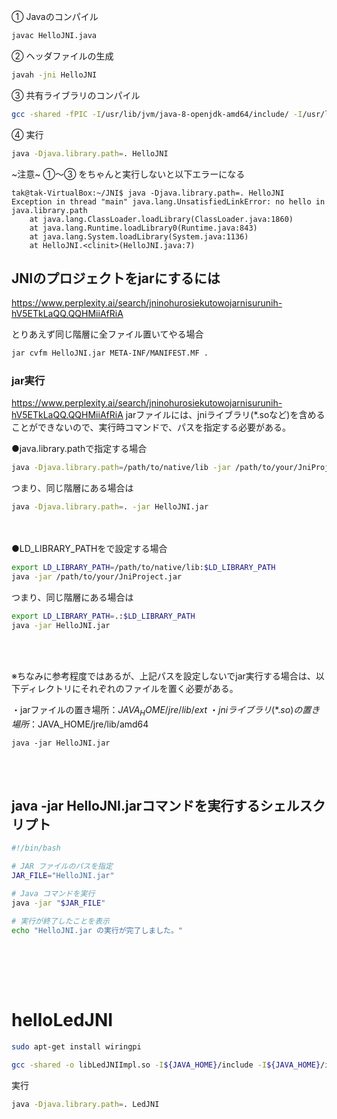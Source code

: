 ① Javaのコンパイル
```bash
javac HelloJNI.java
```
② ヘッダファイルの生成
```bash
javah -jni HelloJNI
```

③ 共有ライブラリのコンパイル
```bash
gcc -shared -fPIC -I/usr/lib/jvm/java-8-openjdk-amd64/include/ -I/usr/lib/jvm/java-8-openjdk-amd64/include/linux HelloJNIImpl.c -o libHelloJNIImpl.so
```
④ 実行
```bash
java -Djava.library.path=. HelloJNI
```
~注意~  ①～③ をちゃんと実行しないと以下エラーになる
```
tak@tak-VirtualBox:~/JNI$ java -Djava.library.path=. HelloJNI
Exception in thread "main" java.lang.UnsatisfiedLinkError: no hello in java.library.path
	at java.lang.ClassLoader.loadLibrary(ClassLoader.java:1860)
	at java.lang.Runtime.loadLibrary0(Runtime.java:843)
	at java.lang.System.loadLibrary(System.java:1136)
	at HelloJNI.<clinit>(HelloJNI.java:7)
```


## JNIのプロジェクトをjarにするには
https://www.perplexity.ai/search/jninohurosiekutowojarnisurunih-hV5ETkLaQQ.QQHMiiAfRiA

とりあえず同じ階層に全ファイル置いてやる場合
```bash
jar cvfm HelloJNI.jar META-INF/MANIFEST.MF .
```
### jar実行
https://www.perplexity.ai/search/jninohurosiekutowojarnisurunih-hV5ETkLaQQ.QQHMiiAfRiA
jarファイルには、jniライブラリ(*.soなど)を含めることができないので、実行時コマンドで、パスを指定する必要がある。

●java.library.pathで指定する場合
```bash
java -Djava.library.path=/path/to/native/lib -jar /path/to/your/JniProject.jar
```
つまり、同じ階層にある場合は
```bash
java -Djava.library.path=. -jar HelloJNI.jar
```
<br><br>
●LD_LIBRARY_PATHをで設定する場合
```bash
export LD_LIBRARY_PATH=/path/to/native/lib:$LD_LIBRARY_PATH
java -jar /path/to/your/JniProject.jar
```
つまり、同じ階層にある場合は
```bash
export LD_LIBRARY_PATH=.:$LD_LIBRARY_PATH
java -jar HelloJNI.jar
```
<br><br>


※ちなみに参考程度ではあるが、上記パスを設定しないでjar実行する場合は、以下ディレクトリにそれぞれのファイルを置く必要がある。

・jarファイルの置き場所：$JAVA_HOME/jre/lib/ext \
・jniライブラリ(*.so)の置き場所：$JAVA_HOME/jre/lib/amd64
```
java -jar HelloJNI.jar
```

<br><br>
## java -jar HelloJNI.jarコマンドを実行するシェルスクリプト
```bash
#!/bin/bash

# JAR ファイルのパスを指定
JAR_FILE="HelloJNI.jar"

# Java コマンドを実行
java -jar "$JAR_FILE"

# 実行が終了したことを表示
echo "HelloJNI.jar の実行が完了しました。"
```

<br><br>
---
# helloLedJNI
```bash
sudo apt-get install wiringpi
```
```bash
gcc -shared -o libLedJNIImpl.so -I${JAVA_HOME}/include -I${JAVA_HOME}/include/linux LedJNIImpl.c -lwiringPi
```
実行
```bash
java -Djava.library.path=. LedJNI
```

